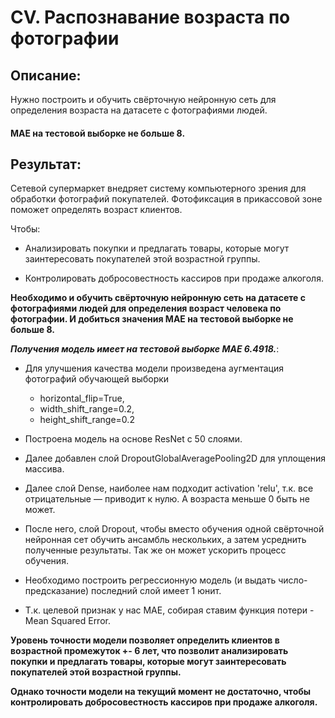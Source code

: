 # CV. Распознавание возраста по фотографии

## Описание:
Нужно построить и обучить свёрточную нейронную сеть для определения возраста на датасете с фотографиями людей.
#### MAE на тестовой выборке не больше 8.

## Результат:

Сетевой супермаркет внедряет систему компьютерного зрения для обработки фотографий покупателей. Фотофиксация в прикассовой зоне поможет определять возраст клиентов.

Чтобы:

* Анализировать покупки и предлагать товары, которые могут заинтересовать покупателей этой возрастной группы.

* Контролировать добросовестность кассиров при продаже алкоголя.


**Необходимо и обучить свёрточную нейронную сеть на датасете с фотографиями людей для определения возраст человека по фотографии. И добиться значения MAE на тестовой выборке не больше 8.**

***Получения модель имеет на тестовой выборке MAE 6.4918.***:

* Для улучшения качества модели произведена аугментация фотографий обучающей выборки
    * horizontal_flip=True,
    * width_shift_range=0.2,
    * height_shift_range=0.2

* Построена модель на основе ResNet с 50 слоями.

* Далее добавлен слой DropoutGlobalAveragePooling2D для уплощения массива.

* Далее слой Dense, наиболее нам подходит activation 'relu', т.к. все отрицательные — приводит к нулю. А возраста меньше 0 быть не может.
* После него, слой Dropout, чтобы вместо обучения одной свёрточной нейронная сет обучить ансамбль нескольких, а затем усреднить полученные результаты. Так же он может ускорить процесс обучения.

* Необходимо построить регрессионную модель (и выдать число-предсказание) последний слой имеет 1 юнит.

* Т.к. целевой признак у нас MAE, cобирая ставим функция потери - Mean Squared Error.

**Уровень точности модели позволяет определить клиентов в возрастной промежуток +- 6 лет, что позволит анализировать покупки и предлагать товары, которые могут заинтересовать покупателей этой возрастной группы.**

**Однако точности модели на текущий момент не достаточно, чтобы контролировать добросовестность кассиров при продаже алкоголя.**
